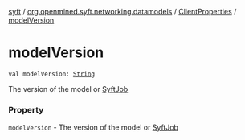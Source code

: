[syft](../../index.md) / [org.openmined.syft.networking.datamodels](../index.md) / [ClientProperties](index.md) / [modelVersion](./model-version.md)

# modelVersion

`val modelVersion: `[`String`](https://kotlinlang.org/api/latest/jvm/stdlib/kotlin/-string/index.html)

The version of the model or [SyftJob](../../org.openmined.syft.execution/-syft-job/index.md)

### Property

`modelVersion` - The version of the model or [SyftJob](../../org.openmined.syft.execution/-syft-job/index.md)